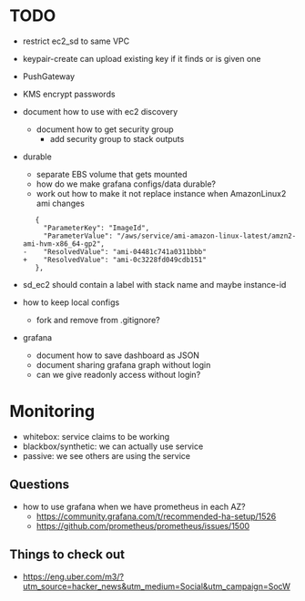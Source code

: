 TODO
====

- restrict ec2_sd to same VPC
- keypair-create can upload existing key if it finds or is given one
- PushGateway
- KMS encrypt passwords

- document how to use with ec2 discovery
  - document how to get security group
    - add security group to stack outputs

- durable
  - separate EBS volume that gets mounted
  - how do we make grafana configs/data durable?
  - work out how to make it not replace instance when AmazonLinux2 ami changes
  ```
     {
       "ParameterKey": "ImageId",
       "ParameterValue": "/aws/service/ami-amazon-linux-latest/amzn2-ami-hvm-x86_64-gp2",
  -    "ResolvedValue": "ami-04481c741a0311bbb"
  +    "ResolvedValue": "ami-0c3228fd049cdb151"
     },
  ```

- sd_ec2 should contain a label with stack name and maybe instance-id

- how to keep local configs
  - fork and remove from .gitignore?

- grafana
  - document how to save dashboard as JSON
  - document sharing grafana graph without login
  - can we give readonly access without login?


# Monitoring

- whitebox: service claims to be working
- blackbox/synthetic: we can actually use service
- passive: we see others are using the service

## Questions

- how to use grafana when we have prometheus in each AZ?
  - https://community.grafana.com/t/recommended-ha-setup/1526
  - https://github.com/prometheus/prometheus/issues/1500


## Things to check out
- https://eng.uber.com/m3/?utm_source=hacker_news&utm_medium=Social&utm_campaign=SocW

